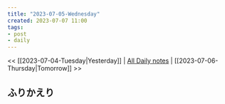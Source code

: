 ```yaml
---
title: "2023-07-05-Wednesday"
created: 2023-07-07 11:00
tags:
- post
- daily
---
```


<< [[2023-07-04-Tuesday|Yesterday]] | [All Daily notes](/tags/daily) | [[2023-07-06-Thursday|Tomorrow]] >>


## ふりかえり